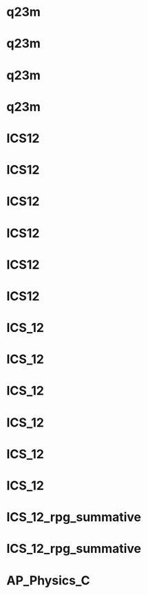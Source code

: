 # q23m
# q23m
# q23m
# q23m
# ICS12
# ICS12
# ICS12
# ICS12
# ICS12
# ICS12
# ICS_12
# ICS_12
# ICS_12
# ICS_12
# ICS_12
# ICS_12
# ICS_12_rpg_summative
# ICS_12_rpg_summative
# AP_Physics_C
